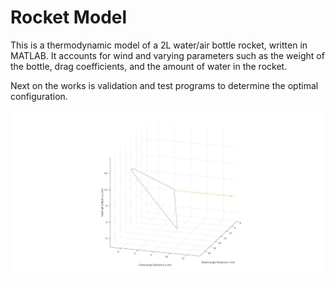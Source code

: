 # Rocket Model

This is a thermodynamic model of a 2L water/air bottle rocket, written in MATLAB.
It accounts for wind and varying parameters such as the weight of the bottle, drag coefficients,
and the amount of water in the rocket.

Next on the works is validation and test programs to determine the optimal configuration.

![](graphics/sample.jpg)
